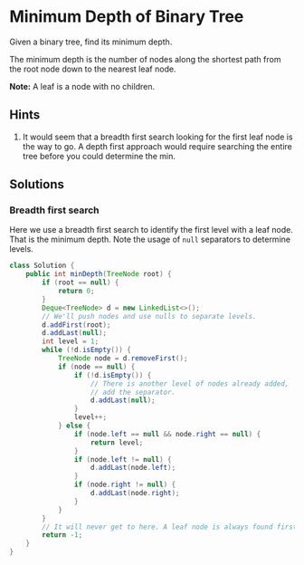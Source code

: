 # Minimum Depth of Binary Tree

Given a binary tree, find its minimum depth.

The minimum depth is the number of nodes along the shortest path from the root
node down to the nearest leaf node.

**Note:** A leaf is a node with no children.

## Hints

1. It would seem that a breadth first search looking for the first leaf node is
   the way to go. A depth first approach would require searching the entire tree
   before you could determine the min.

## Solutions

### Breadth first search

Here we use a breadth first search to identify the first level with a leaf node.
That is the minimum depth. Note the usage of `null` separators to determine
levels.

```java
class Solution {
    public int minDepth(TreeNode root) {
        if (root == null) {
            return 0;
        }
        Deque<TreeNode> d = new LinkedList<>();
        // We'll push nodes and use nulls to separate levels.
        d.addFirst(root);
        d.addLast(null);
        int level = 1;
        while (!d.isEmpty()) {
            TreeNode node = d.removeFirst();
            if (node == null) {
                if (!d.isEmpty()) {
                    // There is another level of nodes already added,
                    // add the separator.
                    d.addLast(null);
                }
                level++;
            } else {
                if (node.left == null && node.right == null) {
                    return level;
                }
                if (node.left != null) {
                    d.addLast(node.left);
                }
                if (node.right != null) {
                    d.addLast(node.right);
                }
            }
        }
        // It will never get to here. A leaf node is always found first.
        return -1;
    }
}
```
